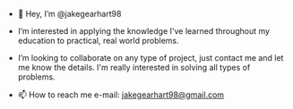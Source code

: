 - 👋 Hey, I’m @jakegearhart98

- I’m interested in applying the knowledge I've learned throughout my education to practical, real world problems.

- I’m looking to collaborate on any type of project, just contact me and let me know the details. I'm really interested in solving all types of problems.

- 📫 How to reach me 
     e-mail: jakegearhart98@gmail.com

<!---
jakegearhart98/jakegearhart98 is a ✨ special ✨ repository because its `README.md` (this file) appears on your GitHub profile.
You can click the Preview link to take a look at your changes.
--->
